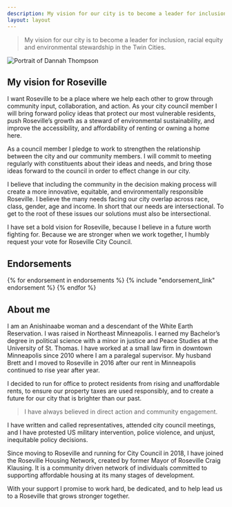 ```yaml
---
description: My vision for our city is to become a leader for inclusion, racial equity and environmental stewardship in the Twin Cities.
layout: layout
---
```


> My vision for our city is to become a leader for inclusion, racial equity and environmental stewardship in the Twin Cities.

<img src="/images/dannah-portrait.jpg" alt="Portrait of Dannah Thompson" class="inset inset-right">

## My vision for Roseville

I want Roseville to be a place where we help each other to grow through community input, collaboration, and action.  As your city council member I will bring forward policy ideas that protect our most vulnerable residents, push Roseville’s growth as a steward of environmental sustainability, and improve the accessibility, and affordability of renting or owning a home here.

As a council member I pledge to work to strengthen the relationship between the city and our community members.  I will commit to meeting regularly with constituents about their ideas and needs, and bring those ideas forward to the council in order to effect change in our city.

I believe that including the community in the decision making process will create a more innovative, equitable, and environmentally responsible Roseville. I believe the many needs facing our city overlap across race, class, gender, age and income. In short that our needs are intersectional. To get to the root of these issues our solutions must also be intersectional.

I have set a bold vision for Roseville, because I believe in a future worth fighting for. Because we are stronger when we work together, I humbly request your vote for Roseville City Council.

## Endorsements

<section class="endorsements-wrapper">
{% for endorsement in endorsements %}
  {% include "endorsement_link" endorsement %}
{% endfor %}
</section>

## About me

I am an Anishinaabe woman and a descendant of the White Earth Reservation. I was raised in Northeast Minneapolis. I earned my Bachelor’s degree in political science with a minor in justice and Peace Studies at the University of St. Thomas. I have worked at a small law firm in downtown Minneapolis since 2010 where I am a paralegal supervisor. My husband Brett and I moved to Roseville in 2016 after our rent in Minneapolis continued to rise year after year.

I decided to run for office to protect residents from rising and unaffordable rents, to ensure our property taxes are used responsibly, and to create a future for our city that is brighter than our past.

> I have always believed in direct action and community engagement.

I have written and called representatives, attended city council meetings, and I have protested US military intervention, police violence, and unjust, inequitable policy decisions.

Since moving to Roseville and running for City Council in 2018, I have joined the Roseville Housing Network, created by former Mayor of Roseville Craig Klausing. It is a community driven network of individuals committed to supporting affordable housing at its many stages of development.

With your support I promise to work hard, be dedicated, and to help lead us to a Roseville that grows stronger together.
